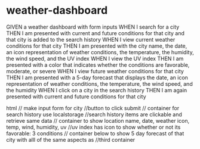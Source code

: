 # weather-dashboard
GIVEN a weather dashboard with form inputs
WHEN I search for a city
THEN I am presented with current and future conditions for that city and that city is added to the search history
WHEN I view current weather conditions for that city
THEN I am presented with the city name, the date, an icon representation of weather conditions, the temperature, the humidity, the wind speed, and the UV index
WHEN I view the UV index
THEN I am presented with a color that indicates whether the conditions are favorable, moderate, or severe
WHEN I view future weather conditions for that city
THEN I am presented with a 5-day forecast that displays the date, an icon representation of weather conditions, the temperature, the wind speed, and the humidity
WHEN I click on a city in the search history
THEN I am again presented with current and future conditions for that city

html
// make input form for city
//button to click submit
// container for search history use localstorage
//search history items are clickable and retrieve same data 
// container to show location name, date, weather icon, temp, wind, humidity, uv
//uv index has icon to show whether or not its favorable: 3 conditions
// container below to show 5 day forecast of that city with alll of the same aspects as 
//third container





